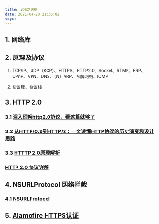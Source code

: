 ```yaml
---
title: iOS之网络
date: 2021-04-20 21:36:02
tags:  
---
```

## 1. 网络库

## 2. 原理及协议

1. TCP/IP、UDP（KCP）、HTTPS、HTTP2.0、Socket、RTMP、FRP、UPnP、VPN、DNS、（N）ARP、令牌网络、ICMP

2. 协议簇、协议栈

## 3. HTTP 2.0

### 3.1 [深入理解http2.0协议，看这篇就够了](https://zhuanlan.zhihu.com/p/89471776)

### 3.2 [从HTTP/0.9到HTTP/2：一文读懂HTTP协议的历史演变和设计思路](http://www.52im.net/thread-1709-1-1.html)

### 3.3 [HTTTP 2.0原理解析](http://www.jouypub.com/2018/b75b74f86647f1eb8ca4bea6d1353236/)

### [HTTP 2.0 协议详解](https://github.com/zqjflash/http2-protocol)

## 4. NSURLProtocol 网络拦截

### 4.1 [NSURLProtocol](https://blog.csdn.net/zgpeace/article/details/105853714)

## 5. [Alamofire HTTPS认证](https://juejin.cn/post/6844903928925011981)
